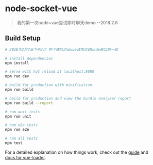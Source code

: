 # node-socket-vue

> 我的第一次node+vue尝试即时聊天demo  --2018.2.6

## Build Setup

``` bash
# 2018年2月7日下午3点 在下成功迈出vue请求自建node接口第一部

# install dependencies
npm install

# serve with hot reload at localhost:8080
npm run dev

# build for production with minification
npm run build

# build for production and view the bundle analyzer report
npm run build --report

# run unit tests
npm run unit

# run e2e tests
npm run e2e

# run all tests
npm test
```

For a detailed explanation on how things work, check out the [guide](http://vuejs-templates.github.io/webpack/) and [docs for vue-loader](http://vuejs.github.io/vue-loader).
